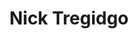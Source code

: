 ---
layout: page
title: Nick Tregidgo
description: |
  PhD student, 2017-2021
  
  Next: Brewery Microbiologist, BrewBoard UK
img: assets/img/people/nicholas_tregidgo_profile.jpg
importance: 5
category: alumni
redirect: 
---